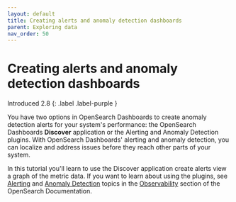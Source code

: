 ```yaml
---
layout: default
title: Creating alerts and anomaly detection dashboards
parent: Exploring data
nav_order: 50
---
```


# Creating alerts and anomaly detection dashboards
Introduced 2.8
{: .label .label-purple }

You have two options in OpenSearch Dashboards to create anomaly detection alerts for your system's performance: the OpenSearch Dashboards **Discover** application or the Alerting and Anomaly Detection plugins. With OpenSearch Dashboards' alerting and anomaly detection, you can localize and address issues before they reach other parts of your system.

In this tutorial you'll learn to use the Discover application create alerts view a graph of the metric data.  If you want to learn about using the plugins, see [Alerting]({{site.url}}{{site.baseurl}}/observing-your-data/alerting/index/) and [Anomaly Detection]({{site.url}}{{site.baseurl}}/observing-your-data/ad/index/) topics in the [Observability]({{site.url}}{{site.baseurl}}/observing-your-data/index/) section of the OpenSearch Documentation.